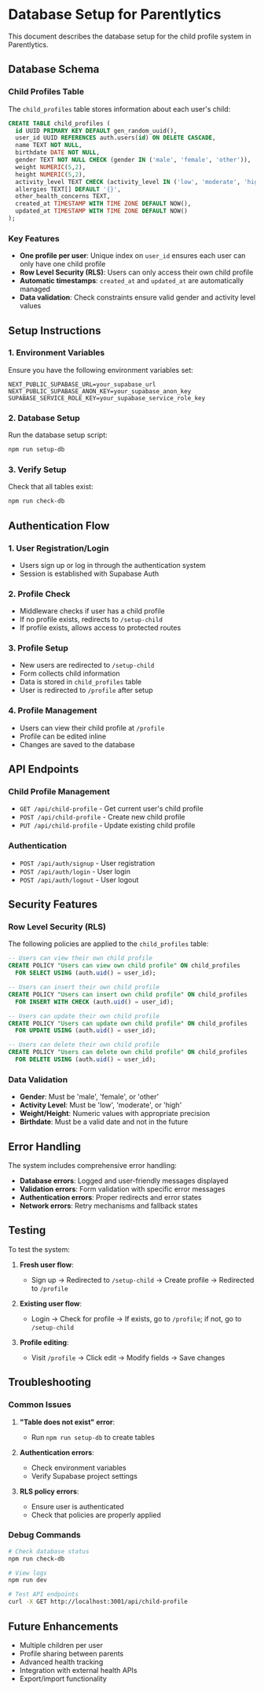 # Database Setup for Parentlytics

This document describes the database setup for the child profile system in Parentlytics.

## Database Schema

### Child Profiles Table

The `child_profiles` table stores information about each user's child:

```sql
CREATE TABLE child_profiles (
  id UUID PRIMARY KEY DEFAULT gen_random_uuid(),
  user_id UUID REFERENCES auth.users(id) ON DELETE CASCADE,
  name TEXT NOT NULL,
  birthdate DATE NOT NULL,
  gender TEXT NOT NULL CHECK (gender IN ('male', 'female', 'other')),
  weight NUMERIC(5,2),
  height NUMERIC(5,2),
  activity_level TEXT CHECK (activity_level IN ('low', 'moderate', 'high')),
  allergies TEXT[] DEFAULT '{}',
  other_health_concerns TEXT,
  created_at TIMESTAMP WITH TIME ZONE DEFAULT NOW(),
  updated_at TIMESTAMP WITH TIME ZONE DEFAULT NOW()
);
```

### Key Features

- **One profile per user**: Unique index on `user_id` ensures each user can only have one child profile
- **Row Level Security (RLS)**: Users can only access their own child profile
- **Automatic timestamps**: `created_at` and `updated_at` are automatically managed
- **Data validation**: Check constraints ensure valid gender and activity level values

## Setup Instructions

### 1. Environment Variables

Ensure you have the following environment variables set:

```env
NEXT_PUBLIC_SUPABASE_URL=your_supabase_url
NEXT_PUBLIC_SUPABASE_ANON_KEY=your_supabase_anon_key
SUPABASE_SERVICE_ROLE_KEY=your_supabase_service_role_key
```

### 2. Database Setup

Run the database setup script:

```bash
npm run setup-db
```

### 3. Verify Setup

Check that all tables exist:

```bash
npm run check-db
```

## Authentication Flow

### 1. User Registration/Login
- Users sign up or log in through the authentication system
- Session is established with Supabase Auth

### 2. Profile Check
- Middleware checks if user has a child profile
- If no profile exists, redirects to `/setup-child`
- If profile exists, allows access to protected routes

### 3. Profile Setup
- New users are redirected to `/setup-child`
- Form collects child information
- Data is stored in `child_profiles` table
- User is redirected to `/profile` after setup

### 4. Profile Management
- Users can view their child profile at `/profile`
- Profile can be edited inline
- Changes are saved to the database

## API Endpoints

### Child Profile Management

- `GET /api/child-profile` - Get current user's child profile
- `POST /api/child-profile` - Create new child profile
- `PUT /api/child-profile` - Update existing child profile

### Authentication

- `POST /api/auth/signup` - User registration
- `POST /api/auth/login` - User login
- `POST /api/auth/logout` - User logout

## Security Features

### Row Level Security (RLS)

The following policies are applied to the `child_profiles` table:

```sql
-- Users can view their own child profile
CREATE POLICY "Users can view own child profile" ON child_profiles
  FOR SELECT USING (auth.uid() = user_id);

-- Users can insert their own child profile
CREATE POLICY "Users can insert own child profile" ON child_profiles
  FOR INSERT WITH CHECK (auth.uid() = user_id);

-- Users can update their own child profile
CREATE POLICY "Users can update own child profile" ON child_profiles
  FOR UPDATE USING (auth.uid() = user_id);

-- Users can delete their own child profile
CREATE POLICY "Users can delete own child profile" ON child_profiles
  FOR DELETE USING (auth.uid() = user_id);
```

### Data Validation

- **Gender**: Must be 'male', 'female', or 'other'
- **Activity Level**: Must be 'low', 'moderate', or 'high'
- **Weight/Height**: Numeric values with appropriate precision
- **Birthdate**: Must be a valid date and not in the future

## Error Handling

The system includes comprehensive error handling:

- **Database errors**: Logged and user-friendly messages displayed
- **Validation errors**: Form validation with specific error messages
- **Authentication errors**: Proper redirects and error states
- **Network errors**: Retry mechanisms and fallback states

## Testing

To test the system:

1. **Fresh user flow**:
   - Sign up → Redirected to `/setup-child` → Create profile → Redirected to `/profile`

2. **Existing user flow**:
   - Login → Check for profile → If exists, go to `/profile`; if not, go to `/setup-child`

3. **Profile editing**:
   - Visit `/profile` → Click edit → Modify fields → Save changes

## Troubleshooting

### Common Issues

1. **"Table does not exist" error**:
   - Run `npm run setup-db` to create tables

2. **Authentication errors**:
   - Check environment variables
   - Verify Supabase project settings

3. **RLS policy errors**:
   - Ensure user is authenticated
   - Check that policies are properly applied

### Debug Commands

```bash
# Check database status
npm run check-db

# View logs
npm run dev

# Test API endpoints
curl -X GET http://localhost:3001/api/child-profile
```

## Future Enhancements

- Multiple children per user
- Profile sharing between parents
- Advanced health tracking
- Integration with external health APIs
- Export/import functionality 